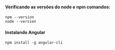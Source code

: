 #### Verificando as versões do node e npm comandos:
```
npm --version
node --version
```

#### Instalando Angular
```
npm install -g angular-cli
```
